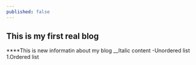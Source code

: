 ```yaml
---
published: false
---
```

## This is my first real blog
****This is new informatin about my blog
__Italic content
-Unordered list 
1.Ordered list 

